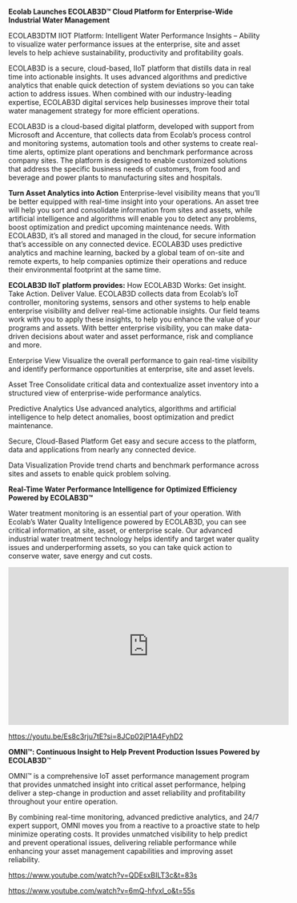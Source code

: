 **Ecolab Launches ECOLAB3D™ Cloud Platform for Enterprise-Wide Industrial Water Management**

ECOLAB3DTM IIOT Platform: Intelligent Water Performance Insights – Ability to visualize water performance issues at the enterprise, site and asset levels to help achieve sustainability, productivity and profitability goals.

ECOLAB3D is a secure, cloud-based, IIoT platform that distills data in real time into actionable insights.  It uses advanced algorithms and predictive analytics that enable quick detection of system deviations so you can take action to address issues.  When combined with our industry-leading expertise, ECOLAB3D digital services help businesses improve their total water management strategy for more efficient operations.


ECOLAB3D is a cloud-based digital platform, developed with support from Microsoft and Accenture, that collects data from Ecolab’s process control and monitoring systems, automation tools and other systems to create real-time alerts, optimize plant operations and benchmark performance across company sites. The platform is designed to enable customized solutions that address the specific business needs of customers, from food and beverage and power plants to manufacturing sites and hospitals.


**Turn Asset Analytics into Action**
Enterprise-level visibility means that you’ll be better equipped with real-time insight into your operations. An asset tree will help you sort and consolidate information from sites and assets, while artificial intelligence and algorithms will enable you to detect any problems, boost optimization and predict upcoming maintenance needs. With ECOLAB3D, it’s all stored and managed in the cloud, for secure information that’s accessible on any connected device. ECOLAB3D uses predictive analytics and machine learning, backed by a global team of on-site and remote experts, to help companies optimize their operations and reduce their environmental footprint at the same time. 

**ECOLAB3D IIoT platform provides:**
How ECOLAB3D Works:
Get insight. Take Action. Deliver Value.
ECOLAB3D collects data from Ecolab’s IoT controller, monitoring systems, sensors and other systems to help enable enterprise visibility and deliver real-time actionable insights. Our field teams work with you to apply these insights, to help you enhance the value of your programs and assets. With better enterprise visibility, you can make data-driven decisions about water and asset performance, risk and compliance and more. 

Enterprise View
Visualize the overall performance to gain real-time visibility and identify performance opportunities at enterprise, site and asset levels.

Asset Tree
Consolidate critical data and contextualize asset inventory into a structured view of enterprise-wide performance analytics.

Predictive Analytics
Use advanced analytics, algorithms and artificial intelligence to help detect anomalies, boost optimization and predict maintenance.

Secure, Cloud-Based Platform
Get easy and secure access to the platform, data and applications from nearly any connected device.

Data Visualization
Provide trend charts and benchmark performance across sites and assets to enable quick problem solving.

**Real-Time Water Performance Intelligence for Optimized Efficiency
Powered by ECOLAB3D™**

Water treatment monitoring is an essential part of your operation. With Ecolab’s Water Quality Intelligence powered by ECOLAB3D, you can see critical information, at site, asset, or enterprise scale. Our advanced industrial water treatment technology helps identify and target water quality issues and underperforming assets, so you can take quick action to conserve water, save energy and cut costs. 
<iframe width="560" height="315" src="https://www.youtube.com/embed/Es8c3rju7tE?si=hb2qPUdy-JWMUE8s" title="YouTube video player" frameborder="0" allow="accelerometer; autoplay; clipboard-write; encrypted-media; gyroscope; picture-in-picture; web-share" allowfullscreen></iframe>

https://youtu.be/Es8c3rju7tE?si=8JCp02jP1A4FyhD2


**OMNI™: 
Continuous Insight to Help Prevent Production Issues
Powered by ECOLAB3D**™

OMNI™ is a comprehensive IoT asset performance management program that provides unmatched insight into critical asset performance, helping deliver a step-change in production and asset reliability and profitability throughout your entire operation.

By combining real-time monitoring, advanced predictive analytics, and 24/7 expert support, OMNI moves you from a reactive to a proactive state to help minimize operating costs. It provides unmatched visibility to help predict and prevent operational issues, delivering reliable performance while enhancing your asset management capabilities and improving asset reliability.

https://www.youtube.com/watch?v=QDEsxBILT3c&t=83s

https://www.youtube.com/watch?v=6mQ-hfvxI_o&t=55s
